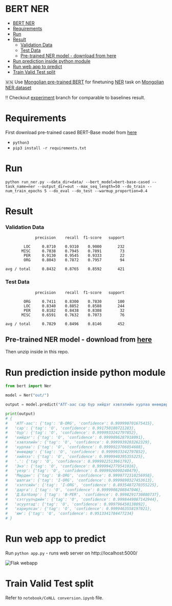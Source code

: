 # BERT NER

- [BERT NER](#bert-ner)
- [Requirements](#requirements)
- [Run](#run)
- [Result](#result)
    - [Validation Data](#validation-data)
    - [Test Data](#test-data)
  - [Pre-trained NER model - download from here](#pre-trained-ner-model---download-from-here)
- [Run prediction inside python module](#run-prediction-inside-python-module)
- [Run web app to predict](#run-web-app-to-predict)
- [Train Valid Test split](#train-valid-test-split)

:mongolia: Use [Mongolian pre-trained BERT](https://github.com/tugstugi/mongolian-bert) for finetuning [NER](https://en.wikipedia.org/wiki/Named-entity_recognition) task on [Mongolian NER dataset](https://github.com/tugstugi/mongolian-nlp/blob/master/datasets/NER_v1.0.json.gz)

:bangbang: Checkout [experiment](https://github.com/enod/mongolian-bert-ner/tree/experiment) branch for comparable to baselines result. 

# Requirements
First download pre-trained cased BERT-Base model from [here](https://drive.google.com/file/d/11Adpo6DorPgpE8z1lL6rvZAMHLEfnJwv)

-  `python3`
- `pip3 install -r requirements.txt`

# Run

`python run_ner.py --data_dir=data/ --bert_model=bert-base-cased --task_name=ner --output_dir=out --max_seq_length=50 --do_train --num_train_epochs 5 --do_eval --do_test --warmup_proportion=0.4`


# Result

### Validation Data
```
             precision    recall  f1-score   support

        LOC     0.8710    0.9310    0.9000       232
       MISC     0.7838    0.7945    0.7891        73
        PER     0.9130    0.9545    0.9333        22
        ORG     0.8043    0.7872    0.7957        94

avg / total     0.8432    0.8765    0.8592       421
```
### Test Data
```
             precision    recall  f1-score   support

        ORG     0.7411    0.8300    0.7830       100
        LOC     0.8340    0.8852    0.8588       244
        PER     0.8182    0.8438    0.8308        32
       MISC     0.6591    0.7632    0.7073        76

avg / total     0.7829    0.8496    0.8146       452
```

## Pre-trained NER model - download from [here](https://drive.google.com/open?id=1pCvITS3ciu-h10toW868rOviQbrTjBFn)
Then unzip inside in this repo. 

# Run prediction inside python module

```python
from bert import Ner

model = Ner("out/")

output = model.predict("АТГ-аас сар бүр хийдэг хэвлэлийн хурлаа өнөөдөр хийлээ. Энэ үеэр Мөрдөн шалгах хэлтсийн дарга Д.Батбаяр сэтгүүлчдийн асуултад хариулсан юм.")

print(output)
# {
# 	'АТГ-аас': {'tag': 'B-ORG', 'confidence': 0.999990701675415}, 
# 	'сар': {'tag': 'O', 'confidence': 0.991750180721283}, 
# 	'бүр': {'tag': 'O', 'confidence': 0.9999933242797852}, 
# 	'хийдэг': {'tag': 'O', 'confidence': 0.9999896287918091}, 
# 	'хэвлэлийн': {'tag': 'O', 'confidence': 0.9999939203262329}, 
# 	'хурлаа': {'tag': 'O', 'confidence': 0.9999923706054688}, 
# 	'өнөөдөр': {'tag': 'O', 'confidence': 0.9999933242797852}, 
# 	'хийлээ': {'tag': 'O', 'confidence': 0.9999940395355225}, 
# 	'.': {'tag': 'O', 'confidence': 0.9999922513961792}, 
# 	'Энэ': {'tag': 'O', 'confidence': 0.9999942779541016}, 
# 	'үеэр': {'tag': 'O', 'confidence': 0.9999926090240479}, 
# 	'Мөрдөн': {'tag': 'B-ORG', 'confidence': 0.9999772310256958}, 
# 	'шалгах': {'tag': 'I-ORG', 'confidence': 0.9999890327453613}, 
# 	'хэлтсийн': {'tag': 'I-ORG', 'confidence': 0.8935487270355225}, 
# 	'дарга': {'tag': 'O', 'confidence': 0.9999908208847046}, 
# 	'Д.Батбаяр': {'tag': 'B-PER', 'confidence': 0.9998291730880737}, 
# 	'сэтгүүлчдийн': {'tag': 'O', 'confidence': 0.9998449087142944}, 
# 	'асуултад': {'tag': 'O', 'confidence': 0.999796450138092}, 
# 	'хариулсан': {'tag': 'O', 'confidence': 0.9999463558197021}, 
# 	'юм': {'tag': 'O', 'confidence': 0.9513341784477234}
# }
```
# Run web app to predict

Run `python app.py` - runs web server on http://localhost:5000/ 

![Flak webapp](images/image.png)

# Train Valid Test split
Refer to `notebook/CoNLL conversion.ipynb` file.
